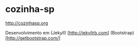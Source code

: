 # cozinha-sp

http://cozinhasp.org


Desenvolvimento em 
(Jekyll) [http://jekyllrb.com]
(Bootstrap) [http://getbootstrap.com/]